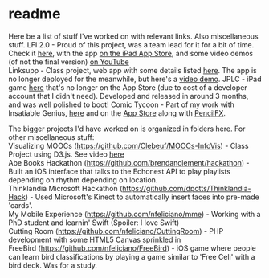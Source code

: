 # readme
Here be a list of stuff I've worked on with relevant links. Also miscellaneous stuff.
LFI 2.0 - Proud of this project, was a team lead for it for a bit of time. Check it [here](/LFI), with the app [on the iPad App Store](https://itunes.apple.com/ca/app/lets-face-it!-scrapbook/id1030111507?mt=8), and some video demos (of not the final version) [on YouTube](https://www.youtube.com/watch?v=MAhUx4QlsJ4)    
Linksupp - Class project, web app with some details listed [here](/Linksupp). The app is no longer deployed for the meanwhile, but here's a [video demo](https://www.youtube.com/watch?v=6ol6h0DApqQ).
JPLC - iPad game [here](/JPLC) that's no longer on the App Store (due to cost of a developer account that I didn't need). Developed and released in around 3 months, and was well polished to boot!
Comic Tycoon - Part of my work with Insatiable Genius, [here](/ComicTycoon) and on the [App Store](https://itunes.apple.com/ca/app/comic-tycoon-hd/id609065885?mt=8)  along with [PencilFX](https://itunes.apple.com/ca/app/pencilfx/id543704201?mt=8).

The bigger projects I'd have worked on is organized in folders here. For other miscellaneous stuff:    
Visualizing MOOCs (https://github.com/Clebeuf/MOOCs-InfoVis) - Class Project using D3.js. See video [here](https://www.youtube.com/watch?v=X4EzaJR6yPE)    
Abe Books Hackathon (https://github.com/brendanclement/hackathon) - Built an iOS interface that talks to the Echonest API to play playlists depending on rhythm depending on location.    
Thinklandia Microsoft Hackathon (https://github.com/dpotts/Thinklandia-Hack) - Used Microsoft's Kinect to automatically insert faces into pre-made 'cards'.    
My Mobile Experience (https://github.com/nfeliciano/mme) - Working with a PhD student and learnin' Swift (Spoiler: I love Swift)     
Cutting Room (https://github.com/nfeliciano/CuttingRoom) - PHP development with some HTML5 Canvas sprinkled in    
FreeBird (https://github.com/nfeliciano/FreeBird) - iOS game where people can learn bird classifications by playing a game similar to 'Free Cell' with a bird deck. Was for a study.    
